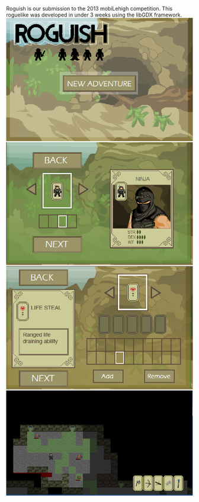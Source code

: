 Roguish is our submission to the 2013 mobiLehigh competition. This roguelike was developed in under 3 weeks using the libGDX framework.
![Gameplay](/Screengrabs/Splash.png "Splash Screen")
![Gameplay](/Screengrabs/ClassSelect.png "Choose your class!")
![Gameplay](/Screengrabs/AbilitySelect.png "Select your Abilities")
![Gameplay](/Screengrabs/GamePlay.png "Game Play")
